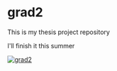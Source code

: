 # grad2

This is my thesis project repository

I'll finish it this summer

[![grad2](https://img.youtube.com/vi/-bzteVaPaHI/0.jpg)](https://www.youtube.com/watch?v=-bzteVaPaHI)
